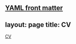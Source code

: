 [YAML front matter](https://jekyllrb.com/docs/front-matter/)
---
layout: page
title: CV
---

[CV](https://physalus.github.io/files/Fahlbusch_J_CV.pdf)
